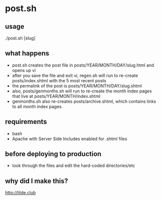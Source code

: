 # post.sh

## usage
./post.sh \[slug\]

## what happens
- post.sh creates the post file in posts/YEAR/MONTH/DAY/slug.html and opens up vi
- after you save the file and exit vi, regen.sh will run to re-create posts/index.shtml with the 5 most recent posts
- the permalink of the post is posts/YEAR/MONTH/DAY/slug.shtml
- also, posts/genmonths.sh will run to re-create the month index pages that live at posts/YEAR/MONTH/index.shtml
- genmonths.sh also re-creates posts/archive.shtml, which contains links to all month index pages.

## requirements
- bash
- Apache with Server Side Includes enabled for .shtml files

## before deploying to production
- look through the files and edit the hard-coded directories/etc

## why did I make this?
http://tilde.club
